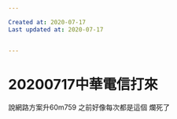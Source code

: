```yaml
---

Created at: 2020-07-17
Last updated at: 2020-07-17


---
```


# 20200717中華電信打來


說網路方案升60m759
之前好像每次都是這個 爛死了

